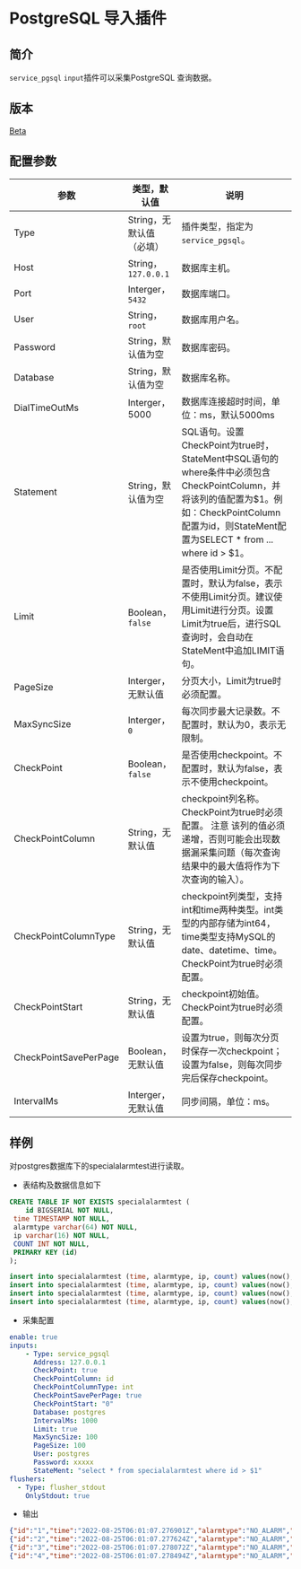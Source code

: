 # PostgreSQL 导入插件

## 简介

`service_pgsql` `input`插件可以采集PostgreSQL 查询数据。

## 版本

[Beta](../../stability-level.md)

## 配置参数

| 参数 | 类型，默认值 | 说明 |
| --- | --- | --- |
| Type | String，无默认值（必填） | 插件类型，指定为`service_pgsql`。 |
| Host| String，`127.0.0.1` | 数据库主机。|
| Port | Interger，`5432` | 数据库端口。|
| User | String，`root` | 数据库用户名。|
| Password | String，默认值为空 | 数据库密码。|
| Database | String，默认值为空 | 数据库名称。|
| DialTimeOutMs | Interger，5000 | 数据库连接超时时间，单位：ms，默认5000ms |
| Statement | String，默认值为空| SQL语句。设置CheckPoint为true时，StateMent中SQL语句的where条件中必须包含CheckPointColumn，并将该列的值配置为$1。例如：CheckPointColumn配置为id，则StateMent配置为SELECT * from ... where id > $1。 |
| Limit | Boolean，`false`| 是否使用Limit分页。不配置时，默认为false，表示不使用Limit分页。建议使用Limit进行分页。设置Limit为true后，进行SQL查询时，会自动在StateMent中追加LIMIT语句。 |
| PageSize | Interger，无默认值 | 分页大小，Limit为true时必须配置。|
| MaxSyncSize | Interger，`0` | 每次同步最大记录数。不配置时，默认为0，表示无限制。|
| CheckPoint | Boolean，`false`| 是否使用checkpoint。不配置时，默认为false，表示不使用checkpoint。|
| CheckPointColumn | String，无默认值| checkpoint列名称。 CheckPoint为true时必须配置。 注意 该列的值必须递增，否则可能会出现数据漏采集问题（每次查询结果中的最大值将作为下次查询的输入）。|
| CheckPointColumnType | String，无默认值| checkpoint列类型，支持int和time两种类型。int类型的内部存储为int64，time类型支持MySQL的date、datetime、time。 CheckPoint为true时必须配置。|
| CheckPointStart | String，无默认值| checkpoint初始值。CheckPoint为true时必须配置。|
| CheckPointSavePerPage | Boolean，无默认值| 设置为true，则每次分页时保存一次checkpoint；设置为false，则每次同步完后保存checkpoint。|
| IntervalMs | Interger，无默认值| 同步间隔，单位：ms。|

## 样例

对postgres数据库下的specialalarmtest进行读取。

* 表结构及数据信息如下

```sql
CREATE TABLE IF NOT EXISTS specialalarmtest (
    id BIGSERIAL NOT NULL, 
 time TIMESTAMP NOT NULL, 
 alarmtype varchar(64) NOT NULL, 
 ip varchar(16) NOT NULL, 
 COUNT INT NOT NULL, 
 PRIMARY KEY (id)
);

insert into specialalarmtest (time, alarmtype, ip, count) values(now(), 'NO_ALARM', '10.10.***.***', 0);
insert into specialalarmtest (time, alarmtype, ip, count) values(now(), 'NO_ALARM', '10.10.***.***', 1);
insert into specialalarmtest (time, alarmtype, ip, count) values(now(), 'NO_ALARM', '10.10.***.***', 2);
insert into specialalarmtest (time, alarmtype, ip, count) values(now(), 'NO_ALARM', '10.10.***.***', 3);
```

* 采集配置

```yaml
enable: true
inputs:
    - Type: service_pgsql
      Address: 127.0.0.1
      CheckPoint: true
      CheckPointColumn: id
      CheckPointColumnType: int
      CheckPointSavePerPage: true
      CheckPointStart: "0"
      Database: postgres
      IntervalMs: 1000
      Limit: true
      MaxSyncSize: 100
      PageSize: 100
      User: postgres
      Password: xxxxx 
      StateMent: "select * from specialalarmtest where id > $1"
flushers:
  - Type: flusher_stdout
    OnlyStdout: true
```

* 输出

```json
{"id":"1","time":"2022-08-25T06:01:07.276901Z","alarmtype":"NO_ALARM","ip":"10.10.***.***","count":"0","__time__":"1661416452"}
{"id":"2","time":"2022-08-25T06:01:07.277624Z","alarmtype":"NO_ALARM","ip":"10.10.***.***","count":"1","__time__":"1661416452"}
{"id":"3","time":"2022-08-25T06:01:07.278072Z","alarmtype":"NO_ALARM","ip":"10.10.***.***","count":"2","__time__":"1661416452"}
{"id":"4","time":"2022-08-25T06:01:07.278494Z","alarmtype":"NO_ALARM","ip":"10.10.***.***","count":"3","__time__":"1661416452"}
```
